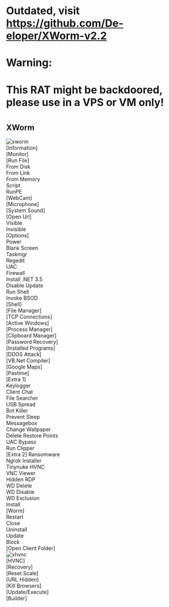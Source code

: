 # Outdated, visit https://github.com/De-eloper/XWorm-v2.2  
#   
# Warning:  
# This RAT might be backdoored, please use in a VPS or VM only!  
#  
## XWorm  
![xworm](https://github.com/De-eloper/Image-Storage/raw/main/xwormm.PNG)  
[Information]  
[Monitor]  
[Run File]  
From Disk  
From Link  
From Memory  
Script  
RunPE  
[WebCam]  
[Microphone]  
[System Sound]  
[Open Url]  
Visible  
Invisible  
[Options]  
Power  
Blank Screen  
Taskmgr  
Regedit  
UAC  
Firewall  
Install .NET 3.5  
Disable Update  
Run Shell  
Invoke BSOD  
[Shell]  
[File Manager]  
[TCP Connections]  
[Active Windows]  
[Process Manager]  
[Clipboard Manager]  
[Password Recovery]  
[Installed Programs]  
[DDOS Attack]  
[VB.Net Compiler]  
[Google Maps]  
[Pastime]  
[Extra 1]  
Keylogger  
Client Chat  
File Searcher  
USB Spread  
Bot Killer  
Prevent Sleep  
Messagebox  
Change Wallpaper  
Delete Restore Points  
UAC Bypass  
Run Clipper  
[Extra 2] 
Ransomware  
Ngrok Installer  
Tinynuke HVNC  
VNC Viewer  
Hidden RDP  
WD Delete  
WD Disable  
WD Exclusion  
Install  
[Worm]  
Restart  
Close  
Uninstall  
Update  
Block  
[Open Client Folder]  
![xhvnc](https://github.com/De-eloper/Image-Storage/raw/main/xhvnc.PNG)  
[HVNC]  
[Recovery]  
[Reset Scale]  
[URL Hidden]  
[Kill Browsers]  
[Update/Execute]  
[Builder]  
